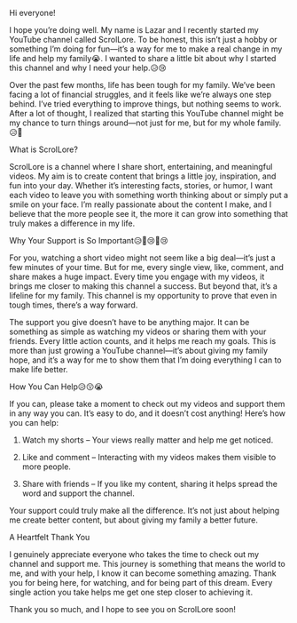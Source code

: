 

Hi everyone!

I hope you’re doing well. My name is Lazar and I recently started my YouTube channel called ScrolLore. To be honest, this isn’t just a hobby or something I’m doing for fun—it’s a way for me to make a real change in my life and help my family😭. I wanted to share a little bit about why I started this channel and why I need your help.😥😢

Over the past few months, life has been tough for my family. We’ve been facing a lot of financial struggles, and it feels like we’re always one step behind. I’ve tried everything to improve things, but nothing seems to work. After a lot of thought, I realized that starting this YouTube channel might be my chance to turn things around—not just for me, but for my whole family.😥🥺

What is ScrolLore?

ScrolLore is a channel where I share short, entertaining, and meaningful videos. My aim is to create content that brings a little joy, inspiration, and fun into your day. Whether it’s interesting facts, stories, or humor, I want each video to leave you with something worth thinking about or simply put a smile on your face. I’m really passionate about the content I make, and I believe that the more people see it, the more it can grow into something that truly makes a difference in my life.

Why Your Support is So Important😥🥺😢🥺😢

For you, watching a short video might not seem like a big deal—it’s just a few minutes of your time. But for me, every single view, like, comment, and share makes a huge impact. Every time you engage with my videos, it brings me closer to making this channel a success. But beyond that, it’s a lifeline for my family. This channel is my opportunity to prove that even in tough times, there’s a way forward.

The support you give doesn’t have to be anything major. It can be something as simple as watching my videos or sharing them with your friends. Every little action counts, and it helps me reach my goals. This is more than just growing a YouTube channel—it’s about giving my family hope, and it’s a way for me to show them that I’m doing everything I can to make life better.

How You Can Help😥😗😭

If you can, please take a moment to check out my videos and support them in any way you can. It’s easy to do, and it doesn’t cost anything! Here’s how you can help:

1. Watch my shorts – Your views really matter and help me get noticed.


2. Like and comment – Interacting with my videos makes them visible to more people.


3. Share with friends – If you like my content, sharing it helps spread the word and support the channel.



Your support could truly make all the difference. It’s not just about helping me create better content, but about giving my family a better future.

A Heartfelt Thank You

I genuinely appreciate everyone who takes the time to check out my channel and support me. This journey is something that means the world to me, and with your help, I know it can become something amazing. Thank you for being here, for watching, and for being part of this dream. Every single action you take helps me get one step closer to achieving it.

Thank you so much, and I hope to see you on ScrolLore soon!

